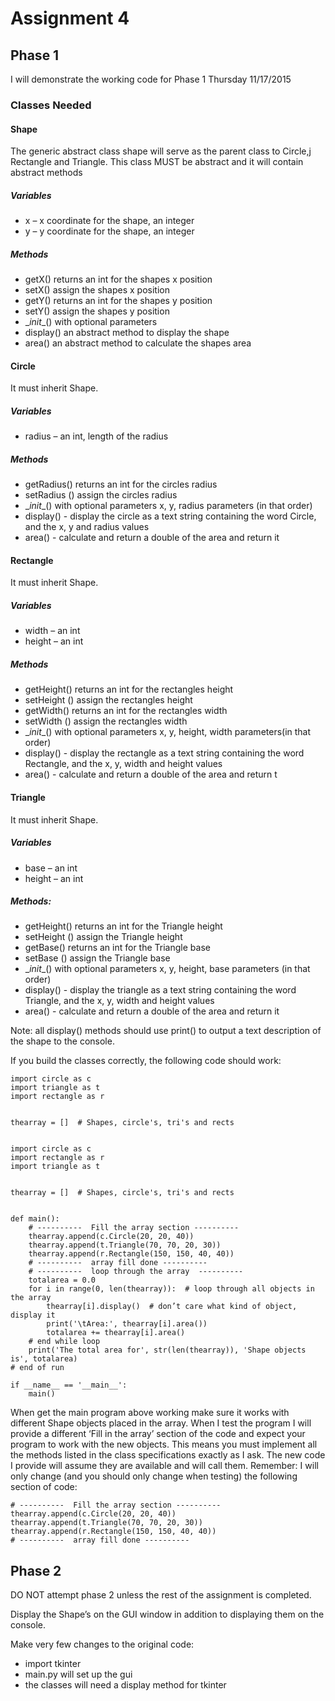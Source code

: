 # Assignment 4

## Phase 1

I will demonstrate the working code for Phase 1 Thursday 11/17/2015

### Classes Needed

#### Shape

The generic abstract class shape will serve as the parent class to Circle,j
Rectangle and Triangle. This class MUST be abstract and it will contain
abstract methods

##### Variables

-   x – x coordinate for the shape, an integer
-   y – y coordinate for the shape, an integer

##### Methods

-   getX() returns an int for the shapes x position
-   setX()  assign the shapes x position
-   getY() returns an int for the shapes y position
-   setY()  assign the shapes y position
-   \__init__() with optional parameters
-   display()  an abstract method to display the shape
-   area() an abstract method to calculate the shapes area

#### Circle

It must inherit Shape.

##### Variables

-   radius – an int, length of the radius

##### Methods

-   getRadius() returns an int for the circles radius
-   setRadius ()  assign the circles radius
-   \__init__() with optional parameters x, y, radius parameters (in that order)
-   display() - display the circle as a text string containing the word Circle, and the x, y and radius values
-   area()  - calculate and return a double of the area and return it

#### Rectangle

It must inherit Shape.

##### Variables

-   width –  an int
-   height – an int

##### Methods

-   getHeight() returns an int for the rectangles height
-   setHeight ()  assign the rectangles height
-   getWidth() returns an int for the rectangles width
-   setWidth ()  assign the rectangles width
-   \__init__() with optional parameters x, y, height, width parameters(in that order)
-   display() - display the rectangle as a text string containing the word Rectangle, and the x, y, width and height values
-   area()  - calculate and return a double of the area and return t

#### Triangle

It must inherit Shape.

##### Variables

-   base –  an int
-   height – an int

##### Methods:

-   getHeight() returns an int for the Triangle height
-   setHeight ()  assign the Triangle height
-   getBase() returns an int for the Triangle base
-   setBase ()  assign the Triangle base
-   \__init__() with optional parameters x, y, height, base parameters (in that order)
-   display() - display the triangle as a text string containing the word Triangle, and the x, y, width and height values
-   area()  - calculate and return a double of the area and return it

Note: all display() methods should use print() to output a text description of the shape to the console.

If you build the classes correctly, the following code should work:

    import circle as c
    import triangle as t
    import rectangle as r


    thearray = []  # Shapes, circle's, tri's and rects


    import circle as c
    import rectangle as r
    import triangle as t


    thearray = []  # Shapes, circle's, tri's and rects


    def main():
        # ----------  Fill the array section ----------
        thearray.append(c.Circle(20, 20, 40))
        thearray.append(t.Triangle(70, 70, 20, 30))
        thearray.append(r.Rectangle(150, 150, 40, 40))
        # ----------  array fill done ----------
        # ----------  loop through the array  ----------
        totalarea = 0.0
        for i in range(0, len(thearray)):  # loop through all objects in the array
            thearray[i].display()  # don’t care what kind of object, display it
            print('\tArea:', thearray[i].area())
            totalarea += thearray[i].area()
        # end while loop
        print('The total area for', str(len(thearray)), 'Shape objects is', totalarea)
    # end of run

    if __name__ == '__main__':
        main()


When get the main program above working make sure it works with different Shape objects placed in the array. When I test the program I will provide a different ‘Fill in the array’ section of the code and expect your program to work with the new objects. This means you must implement all the methods listed in the class specifications exactly as I ask. The new code I provide will assume they are available and will call them. Remember: I will only change (and you should only change when testing) the following section of code:


    # ----------  Fill the array section ----------
    thearray.append(c.Circle(20, 20, 40))
    thearray.append(t.Triangle(70, 70, 20, 30))
    thearray.append(r.Rectangle(150, 150, 40, 40))
    # ----------  array fill done ----------

## Phase 2

DO NOT attempt phase 2 unless the rest of the assignment is completed.

Display the Shape’s on the GUI window in addition to displaying them on the console.

Make very few changes to the original code:

-   import tkinter
-   main.py will set up the gui
-   the classes will need a display method for tkinter
